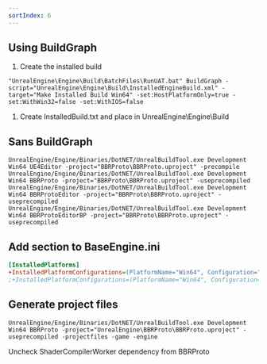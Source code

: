 ```yaml
---
sortIndex: 6
---
```


Using BuildGraph
----------------

1. Create the installed build
```batch
"UnrealEngine\Engine\Build\BatchFiles\RunUAT.bat" BuildGraph -script="UnrealEngine\Engine\Build\InstalledEngineBuild.xml" -target="Make Installed Build Win64" -set:HostPlatformOnly=true -set:WithWin32=false -set:WithIOS=false
```

1. Create InstalledBuild.txt and place in UnrealEngine\\Engine\\Build

Sans BuildGraph
---------------

```batch
UnrealEngine/Engine/Binaries/DotNET/UnrealBuildTool.exe Development Win64 UE4Editor -project="BBRProto\BBRProto.uproject" -precompile
UnrealEngine/Engine/Binaries/DotNET/UnrealBuildTool.exe Development Win64 BBRProto -project="BBRProto\BBRProto.uproject" -useprecompiled
UnrealEngine/Engine/Binaries/DotNET/UnrealBuildTool.exe Development Win64 BBRProtoEditor -project="BBRProto\BBRProto.uproject" -useprecompiled
UnrealEngine/Engine/Binaries/DotNET/UnrealBuildTool.exe Development Win64 BBRProtoEditorBP -project="BBRProto\BBRProto.uproject" -useprecompiled
```

Add section to BaseEngine.ini
-----------------------------

```ini
[InstalledPlatforms]
+InstalledPlatformConfigurations=(PlatformName="Win64", Configuration="Development", PlatformType="Editor")
;+InstalledPlatformConfigurations=(PlatformName="Win64", Configuration="Development", PlatformType="Game")
```

Generate project files
-----------------------

```batch
UnrealEngine/Engine/Binaries/DotNET/UnrealBuildTool.exe Development Win64 BBRProto -project="UnrealEngine\BBRProto\BBRProto.uproject" -useprecompiled -projectfiles -game -engine
```

Uncheck ShaderCompilerWorker dependency from BBRProto
